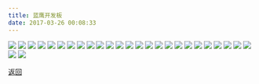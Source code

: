 ```yaml
---
title: 蓝鹰开发板
date: 2017-03-26 00:08:33
---
```

 
![](http://bst.cooler-tec.com/%E8%93%9D%E9%B9%B0%E5%BC%80%E5%8F%91%E6%9D%BFlanyingV2.2_001.jpg)
![](http://bst.cooler-tec.com/%E8%93%9D%E9%B9%B0%E5%BC%80%E5%8F%91%E6%9D%BFlanyingV2.2_002.jpg)
![](http://bst.cooler-tec.com/%E8%93%9D%E9%B9%B0%E5%BC%80%E5%8F%91%E6%9D%BFlanyingV2.2_003.jpg)
![](http://bst.cooler-tec.com/%E8%93%9D%E9%B9%B0%E5%BC%80%E5%8F%91%E6%9D%BFlanyingV2.2_004.jpg)
![](http://bst.cooler-tec.com/%E8%93%9D%E9%B9%B0%E5%BC%80%E5%8F%91%E6%9D%BFlanyingV2.2_005.jpg)
![](http://bst.cooler-tec.com/%E8%93%9D%E9%B9%B0%E5%BC%80%E5%8F%91%E6%9D%BFlanyingV2.2_006.jpg)
![](http://bst.cooler-tec.com/%E8%93%9D%E9%B9%B0%E5%BC%80%E5%8F%91%E6%9D%BFlanyingV2.2_007.jpg)
![](http://bst.cooler-tec.com/%E8%93%9D%E9%B9%B0%E5%BC%80%E5%8F%91%E6%9D%BFlanyingV2.2_008.jpg)
![](http://bst.cooler-tec.com/%E8%93%9D%E9%B9%B0%E5%BC%80%E5%8F%91%E6%9D%BFlanyingV2.2_009.jpg)
![](http://bst.cooler-tec.com/%E8%93%9D%E9%B9%B0%E5%BC%80%E5%8F%91%E6%9D%BFlanyingV2.2_010.jpg)
![](http://bst.cooler-tec.com/%E8%93%9D%E9%B9%B0%E5%BC%80%E5%8F%91%E6%9D%BFlanyingV2.2_011.jpg)
![](http://bst.cooler-tec.com/%E8%93%9D%E9%B9%B0%E5%BC%80%E5%8F%91%E6%9D%BFlanyingV2.2_012.jpg)
![](http://bst.cooler-tec.com/%E8%93%9D%E9%B9%B0%E5%BC%80%E5%8F%91%E6%9D%BFlanyingV2.2_013.jpg)
![](http://bst.cooler-tec.com/%E8%93%9D%E9%B9%B0%E5%BC%80%E5%8F%91%E6%9D%BFlanyingV2.2_014.jpg)
![](http://bst.cooler-tec.com/%E8%93%9D%E9%B9%B0%E5%BC%80%E5%8F%91%E6%9D%BFlanyingV2.2_015.jpg)
![](http://bst.cooler-tec.com/%E8%93%9D%E9%B9%B0%E5%BC%80%E5%8F%91%E6%9D%BFlanyingV2.2_016.jpg)
![](http://bst.cooler-tec.com/%E8%93%9D%E9%B9%B0%E5%BC%80%E5%8F%91%E6%9D%BFlanyingV2.2_017.jpg)
![](http://bst.cooler-tec.com/%E8%93%9D%E9%B9%B0%E5%BC%80%E5%8F%91%E6%9D%BFlanyingV2.2_018.jpg)
![](http://bst.cooler-tec.com/%E8%93%9D%E9%B9%B0%E5%BC%80%E5%8F%91%E6%9D%BFlanyingV2.2_019.jpg)
![](http://bst.cooler-tec.com/%E8%93%9D%E9%B9%B0%E5%BC%80%E5%8F%91%E6%9D%BFlanyingV2.2_020.jpg)
![](http://bst.cooler-tec.com/%E8%93%9D%E9%B9%B0%E5%BC%80%E5%8F%91%E6%9D%BFlanyingV2.2_021.jpg)
![](http://bst.cooler-tec.com/%E8%93%9D%E9%B9%B0%E5%BC%80%E5%8F%91%E6%9D%BFlanyingV2.2_022.jpg)
![](http://bst.cooler-tec.com/%E8%93%9D%E9%B9%B0%E5%BC%80%E5%8F%91%E6%9D%BFlanyingV2.2_023.jpg)
![](http://bst.cooler-tec.com/%E8%93%9D%E9%B9%B0%E5%BC%80%E5%8F%91%E6%9D%BFlanyingV2.2_024.jpg)
![](http://bst.cooler-tec.com/%E8%93%9D%E9%B9%B0%E5%BC%80%E5%8F%91%E6%9D%BFlanyingV2.2_025.jpg)
![](http://bst.cooler-tec.com/%E8%93%9D%E9%B9%B0%E5%BC%80%E5%8F%91%E6%9D%BFlanyingV2.2_026.jpg)
![](http://bst.cooler-tec.com/%E8%93%9D%E9%B9%B0%E5%BC%80%E5%8F%91%E6%9D%BFlanyingV2.2_027.jpg)

[返回](/bst)